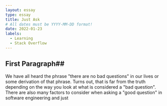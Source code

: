 ```yaml
---
layout: essay
type: essay
title: Just Ask
# All dates must be YYYY-MM-DD format!
date: 2022-01-23
labels:
  - Learning
  - Stack Overflow
---
```


## First Paragraph##
We have all heard the phrase "there are no bad questions" in our lives or some derivation of that phrase. 
Turns out, that is far from the truth depending on the way you look at what is considered a "bad question". 
There are also many factors to consider when asking a "good question" in software engineering and just
